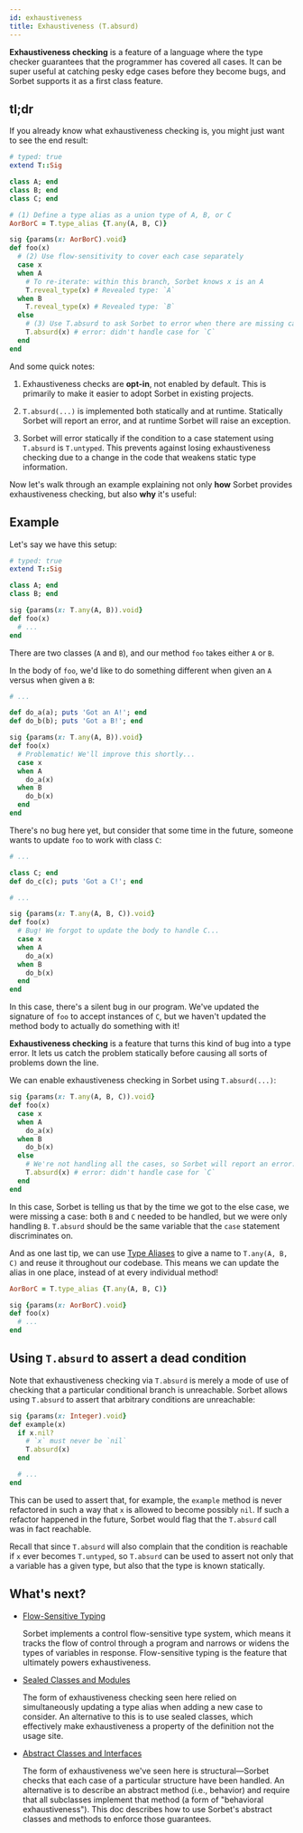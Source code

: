 ```yaml
---
id: exhaustiveness
title: Exhaustiveness (T.absurd)
---
```


**Exhaustiveness checking** is a feature of a language where the type checker guarantees that the programmer has covered all cases. It can be super useful at catching pesky edge cases before they become bugs, and Sorbet supports it as a first class feature.

<!-- Using [Flow-Sensitive Typing](flow-sensitive.md), [Union Types](union-types.md), and [Type Assertions](type-assertions.md) we can approximate exhaustiveness checking. -->

## tl;dr

If you already know what exhaustiveness checking is, you might just want to see the end result:

```ruby
# typed: true
extend T::Sig

class A; end
class B; end
class C; end

# (1) Define a type alias as a union type of A, B, or C
AorBorC = T.type_alias {T.any(A, B, C)}

sig {params(x: AorBorC).void}
def foo(x)
  # (2) Use flow-sensitivity to cover each case separately
  case x
  when A
    # To re-iterate: within this branch, Sorbet knows x is an A
    T.reveal_type(x) # Revealed type: `A`
  when B
    T.reveal_type(x) # Revealed type: `B`
  else
    # (3) Use T.absurd to ask Sorbet to error when there are missing cases.
    T.absurd(x) # error: didn't handle case for `C`
  end
end
```

And some quick notes:

1.  Exhaustiveness checks are **opt-in**, not enabled by default. This is primarily to make it easier to adopt Sorbet in existing projects.

1.  `T.absurd(...)` is implemented both statically and at runtime. Statically Sorbet will report an error, and at runtime Sorbet will raise an exception.

1.  Sorbet will error statically if the condition to a case statement using `T.absurd` is `T.untyped`. This prevents against losing exhaustiveness checking due to a change in the code that weakens static type information.

Now let's walk through an example explaining not only **how** Sorbet provides exhaustiveness checking, but also **why** it's useful:

## Example

Let's say we have this setup:

```ruby
# typed: true
extend T::Sig

class A; end
class B; end

sig {params(x: T.any(A, B)).void}
def foo(x)
  # ...
end
```

There are two classes (`A` and `B`), and our method `foo` takes either `A` or `B`.

In the body of `foo`, we'd like to do something different when given an `A` versus when given a `B`:

```ruby
# ...

def do_a(a); puts 'Got an A!'; end
def do_b(b); puts 'Got a B!'; end

sig {params(x: T.any(A, B)).void}
def foo(x)
  # Problematic! We'll improve this shortly...
  case x
  when A
    do_a(x)
  when B
    do_b(x)
  end
end
```

There's no bug here yet, but consider that some time in the future, someone wants to update `foo` to work with class `C`:

```ruby
# ...

class C; end
def do_c(c); puts 'Got a C!'; end

# ...

sig {params(x: T.any(A, B, C)).void}
def foo(x)
  # Bug! We forgot to update the body to handle C...
  case x
  when A
    do_a(x)
  when B
    do_b(x)
  end
end
```

In this case, there's a silent bug in our program. We've updated the signature of `foo` to accept instances of `C`, but we haven't updated the method body to actually do something with it!

**Exhaustiveness checking** is a feature that turns this kind of bug into a type error. It lets us catch the problem statically before causing all sorts of problems down the line.

We can enable exhaustiveness checking in Sorbet using `T.absurd(...)`:

```ruby
sig {params(x: T.any(A, B, C)).void}
def foo(x)
  case x
  when A
    do_a(x)
  when B
    do_b(x)
  else
    # We're not handling all the cases, so Sorbet will report an error:
    T.absurd(x) # error: didn't handle case for `C`
  end
end
```

In this case, Sorbet is telling us that by the time we got to the else case, we were missing a case: both `B` and `C` needed to be handled, but we were only handling `B`. `T.absurd` should be the same variable that the `case` statement discriminates on.

And as one last tip, we can use [Type Aliases](type-aliases.md) to give a name to `T.any(A, B, C)` and reuse it throughout our codebase. This means we can update the alias in one place, instead of at every individual method!

```ruby
AorBorC = T.type_alias {T.any(A, B, C)}

sig {params(x: AorBorC).void}
def foo(x)
  # ...
end
```

## Using `T.absurd` to assert a dead condition

Note that exhaustiveness checking via `T.absurd` is merely a mode of use of checking that a particular conditional branch is unreachable. Sorbet allows using `T.absurd` to assert that arbitrary conditions are unreachable:

```ruby
sig {params(x: Integer).void}
def example(x)
  if x.nil?
    # `x` must never be `nil`
    T.absurd(x)
  end

  # ...
end
```

This can be used to assert that, for example, the `example` method is never refactored in such a way that `x` is allowed to become possibly `nil`. If such a refactor happened in the future, Sorbet would flag that the `T.absurd` call was in fact reachable.

Recall that since `T.absurd` will also complain that the condition is reachable if `x` ever becomes `T.untyped`, so `T.absurd` can be used to assert not only that a variable has a given type, but also that the type is known statically.

## What's next?

- [Flow-Sensitive Typing](flow-sensitive.md)

  Sorbet implements a control flow-sensitive type system, which means it tracks the flow of control through a program and narrows or widens the types of variables in response. Flow-sensitive typing is the feature that ultimately powers exhaustiveness.

- [Sealed Classes and Modules](sealed.md)

  The form of exhaustiveness checking seen here relied on simultaneously updating a type alias when adding a new case to consider. An alternative to this is to use sealed classes, which effectively make exhaustiveness a property of the definition not the usage site.

- [Abstract Classes and Interfaces](abstract.md)

  The form of exhaustiveness we've seen here is structural—Sorbet checks that each case of a particular structure have been handled. An alternative is to describe an abstract method (i.e., behavior) and require that all subclasses implement that method (a form of "behavioral exhaustiveness"). This doc describes how to use Sorbet's abstract classes and methods to enforce those guarantees.
